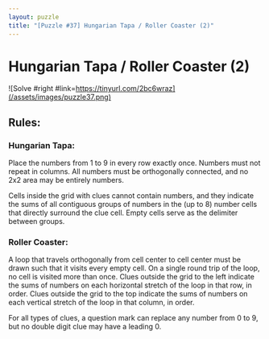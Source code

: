 ```yaml
---
layout: puzzle
title: "[Puzzle #37] Hungarian Tapa / Roller Coaster (2)"
---
```


# Hungarian Tapa / Roller Coaster (2)

![Solve #right #link=https://tinyurl.com/2bc6wraz](/assets/images/puzzle37.png)

## Rules:

### Hungarian Tapa:

Place the numbers from 1 to 9 in every row exactly once. Numbers must not repeat in columns. All numbers must be orthogonally connected, and no 2x2 area may be entirely numbers.

Cells inside the grid with clues cannot contain numbers, and they indicate the sums of all contiguous groups of numbers in the (up to 8) number cells that directly surround the clue cell. Empty cells serve as the delimiter between groups.

### Roller Coaster:

A loop that travels orthogonally from cell center to cell center must be drawn such that it visits every empty cell. On a single round trip of the loop, no cell is visited more than once. Clues outside the grid to the left indicate the sums of numbers on each horizontal stretch of the loop in that row, in order. Clues outside the grid to the top indicate the sums of numbers on each vertical stretch of the loop in that column, in order.

For all types of clues, a question mark can replace any number from 0 to 9, but no double digit clue may have a leading 0. 
